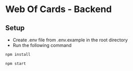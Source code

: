 # Web Of Cards - Backend

## Setup

- Create .env file from .env.example in the root directory
- Run the following command

```bash
npm install
```
```bash
npm start
```

